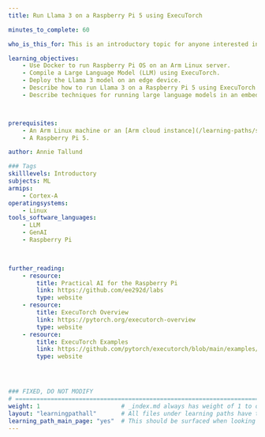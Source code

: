 ```yaml
---
title: Run Llama 3 on a Raspberry Pi 5 using ExecuTorch

minutes_to_complete: 60

who_is_this_for: This is an introductory topic for anyone interested in running the Llama 3 model on a Raspberry Pi 5, and learning about techniques for running large language models (LLMs) in an embedded environment.

learning_objectives:
    - Use Docker to run Raspberry Pi OS on an Arm Linux server. 
    - Compile a Large Language Model (LLM) using ExecuTorch.
    - Deploy the Llama 3 model on an edge device.
    - Describe how to run Llama 3 on a Raspberry Pi 5 using ExecuTorch.
    - Describe techniques for running large language models in an embedded environment.



prerequisites:
    - An Arm Linux machine or an [Arm cloud instance](/learning-paths/servers-and-cloud-computing/csp/).
    - A Raspberry Pi 5.

author: Annie Tallund

### Tags
skilllevels: Introductory
subjects: ML
armips:
    - Cortex-A
operatingsystems:
    - Linux
tools_software_languages:
    - LLM
    - GenAI
    - Raspberry Pi
    


further_reading:
    - resource:
        title: Practical AI for the Raspberry Pi
        link: https://github.com/ee292d/labs
        type: website
    - resource:
        title: ExecuTorch Overview
        link: https://pytorch.org/executorch-overview
        type: website
    - resource:
        title: ExecuTorch Examples
        link: https://github.com/pytorch/executorch/blob/main/examples/README.md
        type: website




### FIXED, DO NOT MODIFY
# ================================================================================
weight: 1                       # _index.md always has weight of 1 to order correctly
layout: "learningpathall"       # All files under learning paths have this same wrapper
learning_path_main_page: "yes"  # This should be surfaced when looking for related content. Only set for _index.md of learning path content.
---
```

